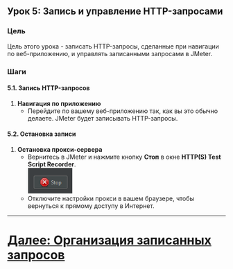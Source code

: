 ## Урок 5: Запись и управление HTTP-запросами

### Цель
Цель этого урока - записать HTTP-запросы, сделанные при навигации по веб-приложению, и управлять записанными запросами в JMeter.

### Шаги

#### 5.1. Запись HTTP-запросов
1. **Навигация по приложению**
   - Перейдите по вашему веб-приложению так, как вы это обычно делаете. JMeter будет записывать HTTP-запросы.

#### 5.2. Остановка записи
1. **Остановка прокси-сервера**
   - Вернитесь в JMeter и нажмите кнопку **Стоп** в окне **HTTP(S) Test Script Recorder**.
     <br>![stop-recording-button.png](../../../srcs/jmeter/stop-recording-button.png)
   - Отключите настройки прокси в вашем браузере, чтобы вернуться к прямому доступу в Интернет.

---

# [Далее: Организация записанных запросов](organizing-recorded-requests.md)